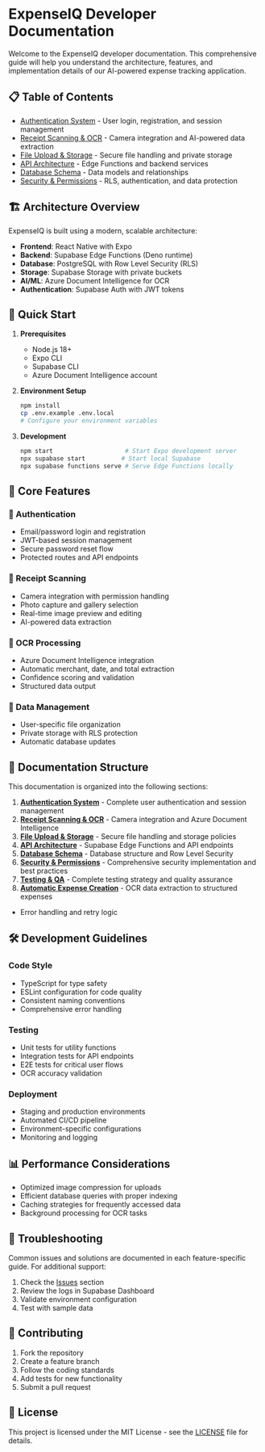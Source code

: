 # ExpenseIQ Developer Documentation

Welcome to the ExpenseIQ developer documentation. This comprehensive guide will help you understand the architecture, features, and implementation details of our AI-powered expense tracking application.

## 📋 Table of Contents

- [Authentication System](./authentication.md) - User login, registration, and session management
- [Receipt Scanning & OCR](./receipt-scanning.md) - Camera integration and AI-powered data extraction
- [File Upload & Storage](./file-upload.md) - Secure file handling and private storage
- [API Architecture](./api-architecture.md) - Edge Functions and backend services
- [Database Schema](./database-schema.md) - Data models and relationships
- [Security & Permissions](./security.md) - RLS, authentication, and data protection

## 🏗️ Architecture Overview

ExpenseIQ is built using a modern, scalable architecture:

- **Frontend**: React Native with Expo
- **Backend**: Supabase Edge Functions (Deno runtime)
- **Database**: PostgreSQL with Row Level Security (RLS)
- **Storage**: Supabase Storage with private buckets
- **AI/ML**: Azure Document Intelligence for OCR
- **Authentication**: Supabase Auth with JWT tokens

## 🚀 Quick Start

1. **Prerequisites**
   - Node.js 18+
   - Expo CLI
   - Supabase CLI
   - Azure Document Intelligence account

2. **Environment Setup**
   ```bash
   npm install
   cp .env.example .env.local
   # Configure your environment variables
   ```

3. **Development**
   ```bash
   npm start                    # Start Expo development server
   npx supabase start          # Start local Supabase
   npx supabase functions serve # Serve Edge Functions locally
   ```

## 📱 Core Features

### 🔐 Authentication
- Email/password login and registration
- JWT-based session management
- Secure password reset flow
- Protected routes and API endpoints

### 📸 Receipt Scanning
- Camera integration with permission handling
- Photo capture and gallery selection
- Real-time image preview and editing
- AI-powered data extraction

### 🤖 OCR Processing
- Azure Document Intelligence integration
- Automatic merchant, date, and total extraction
- Confidence scoring and validation
- Structured data output

### 💾 Data Management
- User-specific file organization
- Private storage with RLS protection
- Automatic database updates

## 📁 Documentation Structure

This documentation is organized into the following sections:

1. **[Authentication System](./authentication.md)** - Complete user authentication and session management
2. **[Receipt Scanning & OCR](./receipt-scanning.md)** - Camera integration and Azure Document Intelligence
3. **[File Upload & Storage](./file-upload.md)** - Secure file handling and storage policies
4. **[API Architecture](./api-architecture.md)** - Supabase Edge Functions and API endpoints
5. **[Database Schema](./database-schema.md)** - Database structure and Row Level Security
6. **[Security & Permissions](./security.md)** - Comprehensive security implementation and best practices
7. **[Testing & QA](./testing.md)** - Complete testing strategy and quality assurance
8. **[Automatic Expense Creation](./automatic-expense-creation.md)** - OCR data extraction to structured expenses
- Error handling and retry logic

## 🛠️ Development Guidelines

### Code Style
- TypeScript for type safety
- ESLint configuration for code quality
- Consistent naming conventions
- Comprehensive error handling

### Testing
- Unit tests for utility functions
- Integration tests for API endpoints
- E2E tests for critical user flows
- OCR accuracy validation

### Deployment
- Staging and production environments
- Automated CI/CD pipeline
- Environment-specific configurations
- Monitoring and logging

## 📊 Performance Considerations

- Optimized image compression for uploads
- Efficient database queries with proper indexing
- Caching strategies for frequently accessed data
- Background processing for OCR tasks

## 🔧 Troubleshooting

Common issues and solutions are documented in each feature-specific guide. For additional support:

1. Check the [Issues](../README.md#issues) section
2. Review the logs in Supabase Dashboard
3. Validate environment configuration
4. Test with sample data

## 🤝 Contributing

1. Fork the repository
2. Create a feature branch
3. Follow the coding standards
4. Add tests for new functionality
5. Submit a pull request

## 📄 License

This project is licensed under the MIT License - see the [LICENSE](../LICENSE) file for details.
